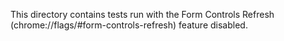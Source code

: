 This directory contains tests run with the Form Controls Refresh
(chrome://flags/#form-controls-refresh) feature disabled.

